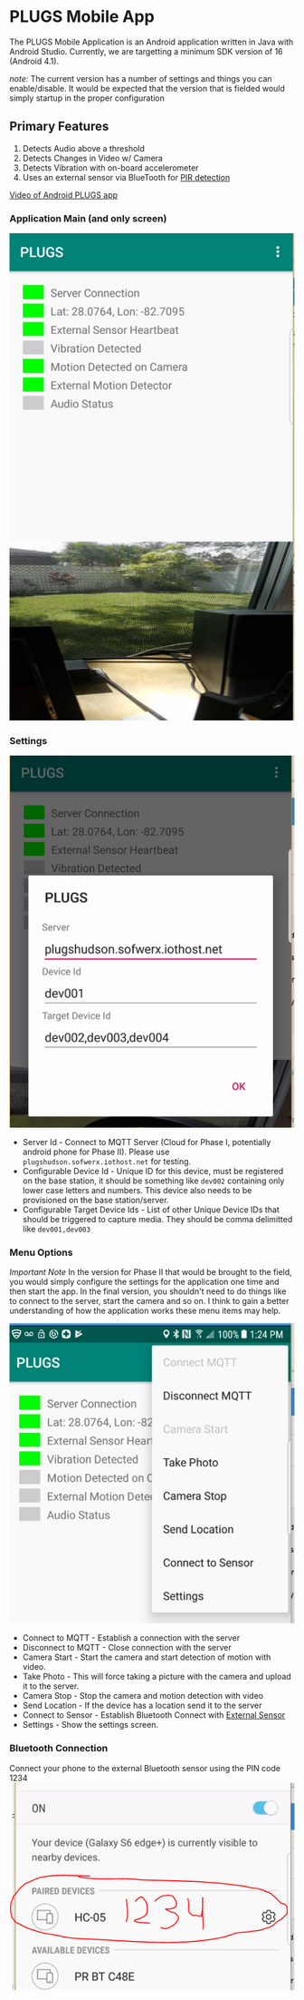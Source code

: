 # PLUGS Mobile App

The PLUGS Mobile Application is an Android application written in Java with Android Studio. Currently, we are targetting a minimum SDK version of 16 (Android 4.1). 

_note:_ The current version has a number of settings and things you can enable/disable.  It would be expected that the version that is fielded would simply startup in the proper configuration

## Primary Features
1. Detects Audio above a threshold
1. Detects Changes in Video w/ Camera
1. Detects Vibration with on-board accelerometer
1. Uses an external sensor via BlueTooth for [PIR detection](ExternalSensors.md)


[Video of Android PLUGS app](https://www.youtube.com/watch?v=R0mtmc-4-DA)

### Application Main (and only screen)

![mobile app](./images/MobileApp.png)

### Settings

![Settings](./images/Settings.png)
* Server Id - Connect to MQTT Server (Cloud for Phase I, potentially android phone for Phase II).  Please use `plugshudson.sofwerx.iothost.net` for testing.
* Configurable Device Id - Unique ID for this device, must be registered on the base station, it should be something like `dev002` containing only lower case letters and numbers.   This device also needs to be provisioned on the base station/server.
* Configurable Target Device Ids - List of other Unique Device IDs that should be triggered to capture media.  They should be comma delimitted like `dev001,dev003`

### Menu Options
*Important Note* In the version for Phase II that would be brought to the field, you would simply configure the settings for the application one time and then start the app.  In the final version, you shouldn't need to do things like to connect to the server, start the camera and so on.  I think to gain a better understanding of how the application works these menu items may help.

![Menu Options](./images/MenuOptions.png)

* Connect to MQTT - Establish a connection with the server
* Disconnect to MQTT - Close connection with the server
* Camera Start - Start the camera and start detection of motion with video.
* Take Photo - This will force taking a picture with the camera and upload it to the server.
* Camera Stop - Stop the camera and motion detection with video
* Send Location - If the device has a location send it to the server
* Connect to Sensor - Establish Bluetooth Connect with [External Sensor](ExternalSensors.md)
* Settings - Show the settings screen.

### Bluetooth Connection

Connect your phone to the external Bluetooth sensor using the PIN code 1234
![Settings](./images/HC-05Sensor.png)
